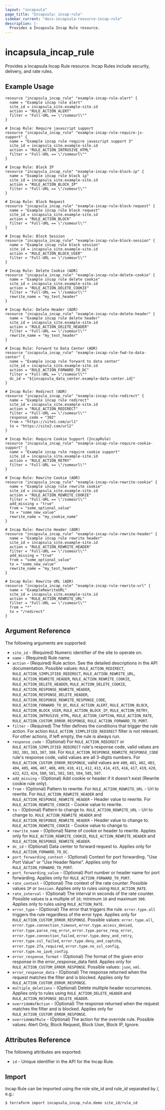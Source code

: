 ```yaml
---
layout: "incapsula"
page_title: "Incapsula: incap-rule"
sidebar_current: "docs-incapsula-resource-incap-rule"
description: |-
  Provides a Incapsula Incap Rule resource.
---
```


# incapsula_incap_rule

Provides a Incapsula Incap Rule resource. 
Incap Rules include security, delivery, and rate rules.

## Example Usage

```hcl
resource "incapsula_incap_rule" "example-incap-rule-alert" {
  name = "Example incap rule alert"
  site_id = incapsula_site.example-site.id
  action = "RULE_ACTION_ALERT"
  filter = "Full-URL == \"/someurl\""
}

# Incap Rule: Require javascript support
resource "incapsula_incap_rule" "example-incap-rule-require-js-support" {
  name = "Example incap rule require javascript support 3"
  site_id = incapsula_site.example-site.id
  action = "RULE_ACTION_INTRUSIVE_HTML"
  filter = "Full-URL == \"/someurl\""
}

# Incap Rule: Block IP
resource "incapsula_incap_rule" "example-incap-rule-block-ip" {
  name = "Example incap rule block ip"
  site_id = incapsula_site.example-site.id
  action = "RULE_ACTION_BLOCK_IP"
  filter = "Full-URL == \"/someurl\""
}

# Incap Rule: Block Request
resource "incapsula_incap_rule" "example-incap-rule-block-request" {
  name = "Example incap rule block request"
  site_id = incapsula_site.example-site.id
  action = "RULE_ACTION_BLOCK"
  filter = "Full-URL == \"/someurl\""
}

# Incap Rule: Block Session
resource "incapsula_incap_rule" "example-incap-rule-block-session" {
  name = "Example incap rule block session"
  site_id = incapsula_site.example-site.id
  action = "RULE_ACTION_BLOCK_USER"
  filter = "Full-URL == \"/someurl\""
}

# Incap Rule: Delete Cookie (ADR)
resource "incapsula_incap_rule" "example-incap-rule-delete-cookie" {
  name = "Example incap rule delete cookie"
  site_id = incapsula_site.example-site.id
  action = "RULE_ACTION_DELETE_COOKIE"
  filter = "Full-URL == \"/someurl\""
  rewrite_name = "my_test_header"
}

# Incap Rule: Delete Header (ADR)
resource "incapsula_incap_rule" "example-incap-rule-delete-header" {
  name = "Example incap rule delete header"
  site_id = incapsula_site.example-site.id
  action = "RULE_ACTION_DELETE_HEADER"
  filter = "Full-URL == \"/someurl\""
  rewrite_name = "my_test_header"
}

# Incap Rule: Forward to Data Center (ADR)
resource "incapsula_incap_rule" "example-incap-rule-fwd-to-data-center" {
  name = "Example incap rule forward to data center"
  site_id = incapsula_site.example-site.id
  action = "RULE_ACTION_FORWARD_TO_DC"
  filter = "Full-URL == \"/someurl\""
  dc_id = "${incapsula_data_center.example-data-center.id}"
}

# Incap Rule: Redirect (ADR)
resource "incapsula_incap_rule" "example-incap-rule-redirect" {
  name = "Example incap rule redirect"
  site_id = incapsula_site.example-site.id
  action = "RULE_ACTION_REDIRECT"
  filter = "Full-URL == \"/someurl\""
  response_code = "302"
  from = "https://site1.com/url1"
  to = "https://site2.com/url2"
}

# Incap Rule: Require Cookie Support (IncapRule)
resource "incapsula_incap_rule" "example-incap-rule-require-cookie-support" {
  name = "Example incap rule require cookie support"
  site_id = incapsula_site.example-site.id
  action = "RULE_ACTION_RETRY"
  filter = "Full-URL == \"/someurl\""
}

# Incap Rule: Rewrite Cookie (ADR)
resource "incapsula_incap_rule" "example-incap-rule-rewrite-cookie" {
  name = "Example incap rule rewrite cookie"
  site_id = incapsula_site.example-site.id
  action = "RULE_ACTION_REWRITE_COOKIE"
  filter = "Full-URL == \"/someurl\""
  add_missing = "true"
  from = "some_optional_value"
  to = "some_new_value"
  rewrite_name = "my_cookie_name"
}

# Incap Rule: Rewrite Header (ADR)
resource "incapsula_incap_rule" "example-incap-rule-rewrite-header" {
  name = "Example incap rule rewrite header"
  site_id = incapsula_site.example-site.id
  action = "RULE_ACTION_REWRITE_HEADER"
  filter = "Full-URL == \"/someurl\""
  add_missing = "true"
  from = "some_optional_value"
  to = "some_new_value"
  rewrite_name = "my_test_header"
}

# Incap Rule: Rewrite URL (ADR)
resource "incapsula_incap_rule" "example-incap-rule-rewrite-url" {
  name = "ExampleRewriteURL"
  site_id = incapsula_site.example-site.id
  action = "RULE_ACTION_REWRITE_URL"
  filter = "Full-URL == \"/someurl\""
  from = "*"
  to = "/redirect"
}
```

## Argument Reference

The following arguments are supported:

* `site_id` - (Required) Numeric identifier of the site to operate on.
* `name` - (Required) Rule name.
* `action` - (Required) Rule action. See the detailed descriptions in the API documentation. Possible values: `RULE_ACTION_REDIRECT`, `RULE_ACTION_SIMPLIFIED_REDIRECT`, `RULE_ACTION_REWRITE_URL`, `RULE_ACTION_REWRITE_HEADER`, `RULE_ACTION_REWRITE_COOKIE`, `RULE_ACTION_DELETE_HEADER`, `RULE_ACTION_DELETE_COOKIE`, `RULE_ACTION_RESPONSE_REWRITE_HEADER`, `RULE_ACTION_RESPONSE_DELETE_HEADER`, `RULE_ACTION_RESPONSE_REWRITE_RESPONSE_CODE`, `RULE_ACTION_FORWARD_TO_DC`, `RULE_ACTION_ALERT`, `RULE_ACTION_BLOCK`, `RULE_ACTION_BLOCK_USER`, `RULE_ACTION_BLOCK_IP`, `RULE_ACTION_RETRY`, `RULE_ACTION_INTRUSIVE_HTML`, `RULE_ACTION_CAPTCHA`, `RULE_ACTION_RATE`, `RULE_ACTION_CUSTOM_ERROR_RESPONSE`, `RULE_ACTION_FORWARD_TO_PORT`.
* `filter` - (Required) The filter defines the conditions that trigger the rule action. For action `RULE_ACTION_SIMPLIFIED_REDIRECT` filter is not relevant. For other actions, if left empty, the rule is always run.
* `response_code` - (Optional) For `RULE_ACTION_REDIRECT` or `RULE_ACTION_SIMPLIFIED_REDIRECT` rule's response code, valid values are `302`, `301`, `303`, `307`, `308`. For `RULE_ACTION_RESPONSE_REWRITE_RESPONSE_CODE` rule's response code, valid values are all 3-digits numbers. For `RULE_ACTION_CUSTOM_ERROR_RESPONSE`, valid values are `400`, `401`, `402`, `403`, `404`, `405`, `406`, `407`, `408`, `409`, `410`, `411`, `412`, `413`, `414`, `415`, `416`, `417`, `419`, `420`, `422`, `423`, `424`, `500`, `501`, `502`, `503`, `504`, `505`, `507`.
* `add_missing` - (Optional) Add cookie or header if it doesn't exist (Rewrite cookie rule only).
* `from` - (Optional) Pattern to rewrite. For `RULE_ACTION_REWRITE_URL` - Url to rewrite. For `RULE_ACTION_REWRITE_HEADER` and `RULE_ACTION_RESPONSE_REWRITE_HEADER` - Header value to rewrite. For `RULE_ACTION_REWRITE_COOKIE` - Cookie value to rewrite.
* `to` - (Optional) Pattern to change to. `RULE_ACTION_REWRITE_URL` - Url to change to. `RULE_ACTION_REWRITE_HEADER` and `RULE_ACTION_RESPONSE_REWRITE_HEADER` - Header value to change to. `RULE_ACTION_REWRITE_COOKIE` - Cookie value to change to.
* `rewrite_name` - (Optional) Name of cookie or header to rewrite. Applies only for `RULE_ACTION_REWRITE_COOKIE`, `RULE_ACTION_REWRITE_HEADER` and `RULE_ACTION_RESPONSE_REWRITE_HEADER`.
* `dc_id` - (Optional) Data center to forward request to. Applies only for `RULE_ACTION_FORWARD_TO_DC`.
* `port_forwarding_context` - (Optional) Context for port forwarding. \"Use Port Value\" or \"Use Header Name\". Applies only for `RULE_ACTION_FORWARD_TO_PORT`.
* `port_forwarding_value` - (Optional) Port number or header name for port forwarding. Applies only for `RULE_ACTION_FORWARD_TO_PORT`.
* `rate_context` - (Optional) The context of the rate counter. Possible values `IP` or `Session`. Applies only to rules using `RULE_ACTION_RATE`.
* `rate_interval` - (Optional) The interval in seconds of the rate counter. Possible values is a multiple of `10`; minimum `10` and maximum `300`. Applies only to rules using `RULE_ACTION_RATE`.
* `error_type` - (Optional) The error that triggers the rule. `error.type.all` triggers the rule regardless of the error type. Applies only for `RULE_ACTION_CUSTOM_ERROR_RESPONSE`. Possible values: `error.type.all`, `error.type.connection_timeout`, `error.type.access_denied`, `error.type.parse_req_error`, `error.type.parse_resp_error`, `error.type.connection_failed`, `error.type.deny_and_retry`, `error.type.ssl_failed`, `error.type.deny_and_captcha`, `error.type.2fa_required`, `error.type.no_ssl_config`, `error.type.no_ipv6_config`.
* `error_response_format` - (Optional) The format of the given error response in the error_response_data field. Applies only for `RULE_ACTION_CUSTOM_ERROR_RESPONSE`. Possible values: `json`, `xml`.
* `error_response_data` - (Optional) The response returned when the request matches the filter and is blocked. Applies only for `RULE_ACTION_CUSTOM_ERROR_RESPONSE`.
* `multiple_deletions` - (Optional) Delete multiple header occurrences. Applies only to rules using `RULE_ACTION_DELETE_HEADER` and `RULE_ACTION_RESPONSE_DELETE_HEADER`.
* `overrideWafAction` - (Optional) The response returned when the request matches the filter and is blocked. Applies only for `RULE_ACTION_CUSTOM_ERROR_RESPONSE`.
* `overrideWafRule` - (Optional) The action for the override rule. Possible values: Alert Only, Block Request, Block User, Block IP, Ignore.

## Attributes Reference

The following attributes are exported:

* `id` - Unique identifier in the API for the Incap Rule.

## Import

Incap Rule can be imported using the role site_id and rule_id separated by /, e.g.:

```
$ terraform import incapsula_incap_rule.demo site_id/rule_id
```